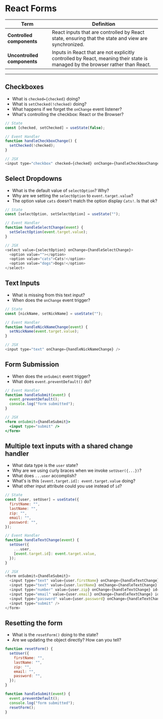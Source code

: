 # React Forms

| Term | Definition |
| ---- | ---------- |
| __Controlled components__ | React inputs that are controlled by React state, ensuring that the state and view are synchronized. |
| __Uncontrolled components__ | Inputs in React that are not explicitly controlled by React, meaning their state is managed by the browser rather than React. |

---

## Checkboxes

- What is `checked={checked}` doing?
- What is `setChecked(!checked)` doing?
- What happens if we forget the `onChange` event listener?
- What's controlling the checkbox: React or the Browser?

```js
// State
const [checked, setChecked] = useState(false);

// Event Handler
function handleCheckboxChange() {
  setChecked(!checked);
}

// JSX
<input type="checkbox" checked={checked} onChange={handleCheckboxChange} />
```

## Select Dropdowns

- What is the default value of `selectOption`? Why?
- Why are we setting the `selectOption` to `event.target.value`?
- The option value `cats` doesn't match the option display `Cats!`. Is that ok?

```js
// State
const [selectOption, setSelectOption] = useState("");

// Event Handler
function handleSelectChange(event) {
  setSelectOption(event.target.value);
}

// JSX
<select value={selectOption} onChange={handleSelectChange}>
  <option value=""></option>
  <option value="cats">Cats!</option>
  <option value="dogs">Dogs!</option>
</select>
```

## Text Inputs

- What is missing from this text input?
- When does the `onChange` event trigger?

```js
// State
const [nickName, setNickName] = useState("");

// Event Handler
function handleNickNameChange(event) {
  setNickName(event.target.value);
}

// JSX
<input type="text" onChange={handleNickNameChange} />
```

## Form Submission

- When does the `onSubmit` event trigger?
- What does `event.preventDefault()` do?

```jsx
// Event Handler
function handleSubmit(event) {
  event.preventDefault();
  console.log("form submitted");
}

// JSX
<form onSubmit={handleSubmit}>
  <input type="submit" />
</form>
```

## Multiple text inputs with a shared change handler

- What data type is the `user` state?
- Why are we using curly braces when we invoke `setUser({...})`?
- What does `...user` accomplish?
- What's is this `[event.target.id]: event.target.value` doing?
- What other input attribute could you use instead of `id`?

```js
// State
const [user, setUser] = useState({
  firstName: "",
  lastName: "",
  zip: "",
  email: "",
  password: "",
});

// Event Handler
function handleTextChange(event) {
  setUser({
    ...user,
    [event.target.id]: event.target.value,
  });
}

// JSX
<form onSubmit={handleSubmit}>
  <input type="text" value={user.firstName} onChange={handleTextChange} id="firstName" />
  <input type="text" value={user.lastName} onChange={handleTextChange} id="lastName" />
  <input type="number" value={user.zip} onChange={handleTextChange} id="zip" />
  <input type="email" value={user.email} onChange={handleTextChange} id="email" />
  <input type="password" value={user.password} onChange={handleTextChange} id="password" />
  <input type="submit" />
</form>
```

## Resetting the form

- What is the `resetForm()` doing to the state?
- Are we updating the object directly? How can you tell?

```js
function resetForm() {
  setUser({
    firstName: "",
    lastName: "",
    zip: "",
    email: "",
    password: "",
  });
}

function handleSubmit(event) {
  event.preventDefault();
  console.log("form submitted");
  resetForm();
}
```
